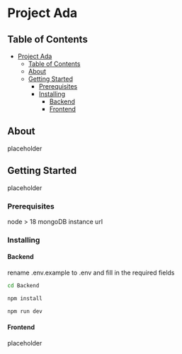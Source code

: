 # Project Ada

## Table of Contents

- [Project Ada](#project-ada)
  - [Table of Contents](#table-of-contents)
  - [About](#about)
  - [Getting Started](#getting-started)
    - [Prerequisites](#prerequisites)
    - [Installing](#installing)
      - [Backend](#backend)
      - [Frontend](#frontend)


## About

placeholder

## Getting Started

placeholder

### Prerequisites

node > 18
mongoDB instance url

### Installing

#### Backend

rename .env.example to .env and fill in the required fields

```bash
cd Backend
```

```bash
npm install
```

```bash
npm run dev
```

#### Frontend

placeholder